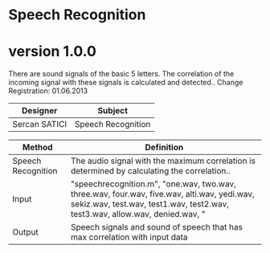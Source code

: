 # Speech Recognition

# version 1.0.0
There are sound signals of the basic 5 letters. The correlation of the incoming signal with these signals is calculated and detected.. Change Registration: 01.06.2013

Designer | Subject  |
---| --- |
Sercan SATICI | Speech Recognition |


Method | Definition  |
---| --- |
Speech Recognition | The audio signal with the maximum correlation is determined by calculating the correlation.. |
Input |  "speechrecognition.m", "one.wav, two.wav, three.wav, four.wav, five.wav, alti.wav, yedi.wav, sekiz.wav, test.wav, test1.wav, test2.wav, test3.wav, allow.wav,  denied.wav, " |
Output | Speech signals and sound of speech that has max correlation with input data |
